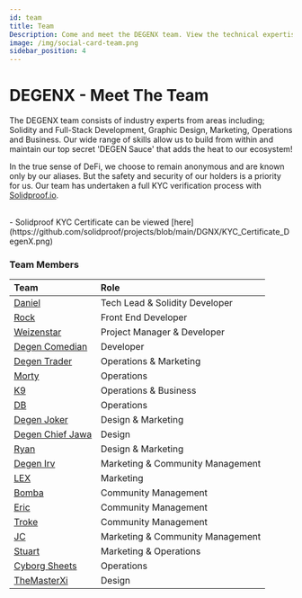 ```yaml
---
id: team
title: Team 
Description: Come and meet the DEGENX team. View the technical expertise we offer to the DEGENX Ecosystem.
image: /img/social-card-team.png
sidebar_position: 4
---
```

# DEGENX - Meet The Team

The DEGENX team consists of industry experts from areas including; Solidity and Full-Stack Development, Graphic Design, Marketing, Operations and Business. Our wide range of skills allow us to build from within and maintain our top secret 'DEGEN Sauce' that adds the heat to our ecosystem!

In the true sense of DeFi, we choose to remain anonymous and are known only by our aliases. But the safety and security of our holders is a priority for us. Our team has undertaken a full KYC verification process with [Solidproof.io](https://solidproof.io/).

<br/>
- Solidproof KYC Certificate can be viewed [here](https://github.com/solidproof/projects/blob/main/DGNX/KYC_Certificate_DegenX.png)

### Team Members

| Team                                                  | Role                            |
|:------------------------------------------------------|:--------------------------------|
| [Daniel](https://t.me/DegenDevDaniel)                 | Tech Lead & Solidity Developer  |
| [Rock](https://t.me/rockoor)                          | Front End Developer             |
| [Weizenstar](https://t.me/Weizenstar)                 | Project Manager & Developer     |
| [Degen Comedian](https://t.me/DegenComedian)          | Developer                       |
| [Degen Trader](https://t.me/sonic_trader)             | Operations & Marketing          |
| [Morty](https://t.me/linked404)                       | Operations                      |
| [K9](https://t.me/DegenXportal)                       | Operations & Business           |
| [DB](https://t.me/DegenB)                             | Operations                      |
| [Degen Joker](https://t.me/DegenJoker)                | Design & Marketing              |
| [Degen Chief Jawa](https://t.me/greenlanternusa)      | Design                          |
| [Ryan](https://t.me/fresianheat)                      | Design & Marketing              |
| [Degen Irv](https://t.me/IrvOne)                      | Marketing & Community Management|
| [LEX](https://t.me/LEX_gambles)                       | Marketing                       |
| [Bomba](https://t.me/Bomba_one)                       | Community Management            |
| [Eric](https://t.me/Eric_DEGEN)                       | Community Management            |
| [Troke](https://t.me/tokrunda)                        | Community Management            |
| [JC](https://t.me/JJC214)                             | Marketing & Community Management|
| [Stuart](https://t.me/hewhohodl)                      | Marketing & Operations          |
| [Cyborg Sheets](https://t.me/Turbo_Cheese)            | Operations                      |
| [TheMasterXi](https://t.me/themasterxi)               | Design                          |




